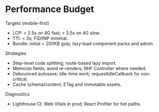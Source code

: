 # Performance Budget

Targets (mobile-first)
- LCP: < 2.5s on 4G fast; < 3.5s on 4G slow.
- TTI: < 3s; FID/INP minimal.
- Bundle: initial < 200KB gzip; lazy-load component packs and admin.

Strategies
- Step-level code splitting; route-based lazy import.
- Memoize fields; avoid re-renders; RHF Controller where needed.
- Debounced autosave; idle-time work; requestIdleCallback for non-critical.
- Cache schema/content; ETag and immutable assets.

Diagnostics
- Lighthouse CI; Web Vitals in prod; React Profiler for hot paths.

